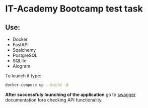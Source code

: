# IT-Academy Bootcamp test task

## Use:
- Docker
- FastAPI
- Sqalchemy
- PostgreSQL
- SQLite
- Aiogram

To lounch it type:
```bash
docker-compose up --build -d
```

<b>After successfuly lounching of the application</b> go to [swagger](http://127.0.0.1:8000/swagger) documentation fore checking API functionality.